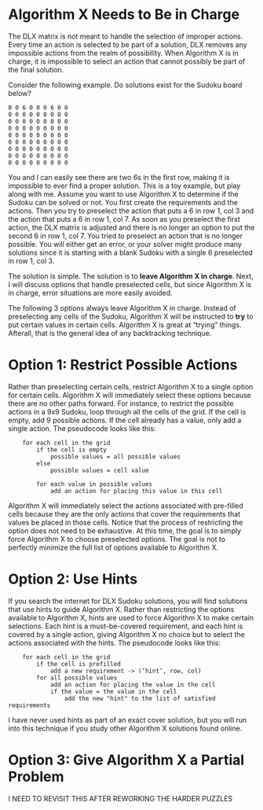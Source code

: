 # Algorithm X Needs to Be in Charge

The DLX matrix is not meant to handle the selection of improper actions. Every time an action is selected to be part of a solution, DLX removes any impossible actions from the realm of possibility. When Algorithm X is in charge, it is impossible to select an action that cannot possibly be part of the final solution.

Consider the following example. Do solutions exist for the Sudoku board below?

```
0 0 6 0 0 0 6 0 0
0 0 0 0 0 0 0 0 0
0 0 0 0 0 0 0 0 0
0 0 0 0 0 0 0 0 0
0 0 0 0 0 0 0 0 0
0 0 0 0 0 0 0 0 0
0 0 0 0 0 0 0 0 0
0 0 0 0 0 0 0 0 0
0 0 0 0 0 0 0 0 0
```

You and I can easily see there are two 6s in the first row, making it is impossible to ever find a proper solution. This is a toy example, but play along with me.  Assume you want to use Algorithm X to determine if the Sudoku can be solved or not. You first create the requirements and the actions. Then you try to preselect the action that puts a 6 in row 1, col 3 and the action that puts a 6 in row 1, col 7. As soon as you preselect the first action, the DLX matrix is adjusted and there is no longer an option to put the second 6 in row 1, col 7. You tried to preselect an action that is no longer possible. You will either get an error, or your solver might produce many solutions since it is starting with a blank Sudoku with a single 6 preselected in row 1, col 3. 

The solution is simple. The solution is to __leave Algorithm X in charge__. Next, I will discuss options that handle preselected cells, but since Algorithm X is in charge, error situations are more easily avoided.



The following 3 options always leave Algorithm X in charge. Instead of preselecting any cells of the Sudoku, Algorithm X will be instructed to __try__ to put certain values in certain cells. Algorithm X is great at “trying” things. Afterall, that is the general idea of any backtracking technique.

# Option 1: Restrict Possible Actions

Rather than preselecting certain cells, restrict Algorithm X to a single option for certain cells. Algorithm X will immediately select these options because there are no other paths forward. For instance, to restrict the possible actions in a 9x9 Sudoku, loop through all the cells of the grid. If the cell is empty, add 9 possible actions. If the cell already has a value, only add a single action. The pseudocode looks like this:

```text
    for each cell in the grid
        if the cell is empty
            possible values = all possible values
        else
            possible values = cell value

        for each value in possible values
            add an action for placing this value in this cell
```

Algorithm X will immediately select the actions associated with pre-filled cells because they are the only actions that cover the requirements that values be placed in those cells. Notice that the process of restricting the option does not need to be exhaustive. At this time, the goal is to simply force Algorithm X to choose preselected options. The goal is not to perfectly minimize the full list of options available to Algorithm X.

# Option 2: Use Hints

If you search the internet for DLX Sudoku solutions, you will find solutions that use hints to guide Algorithm X. Rather than restricting the options available to Algorithm X, hints are used to force Algorithm X to make certain selections. Each hint is a must-be-covered requirement, and each hint is covered by a single action, giving Algorithm X no choice but to select the actions associated with the hints. The pseudocode looks like this:

```text
    for each cell in the grid
        if the cell is prefilled
            add a new requirement -> (‘hint’, row, col)
        for all possible values
            add an action for placing the value in the cell
            if the value = the value in the cell
                add the new "hint" to the list of satisfied requirements
```

I have never used hints as part of an exact cover solution, but you will run into this technique if you study other Algorithm X solutions found online.

# Option 3: Give Algorithm X a Partial Problem

I NEED TO REVISIT THIS AFTER REWORKING THE HARDER PUZZLES
